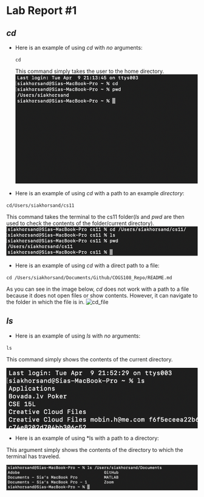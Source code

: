 # Lab Report #1

## *cd* 
- Here is an example of using *cd* with *no* arguments:
  
  `cd`

  This command simply takes the user to the home directory.
![cd_noArg](cd_noArg.png)

- Here is an example of using *cd* with a path to an example *directory*:

`cd/Users/siakhorsand/cs11`

This command takes the terminal to the cs11 folder(*ls* and *pwd* are then used to check the contents of the folder/current directory).
![cd_Direct](cd_Direct.png)

- Here is an example of using *cd* with a direct path to a file:

`cd /Users/siakhorsand/Documents/Github/COGS108_Repo/README.md`

As you can see in the image below, *cd* does not work with a path to a file because it does not open files or show contents. However, it can navigate to the folder in which the file is in. 
![cd_file](cd_file.png)


## *ls*

- Here is an example of using *ls* with *no* arguments:

`ls`

This command simply shows the contents of the current directory.

![ls_noArg](ls_noArg.png)

- Here is an example of using *ls with a path to a directory:

This argument simply shows the contents of the directory to which the terminal has traveled. 

![ls_Direct](ls_Direct.png)



